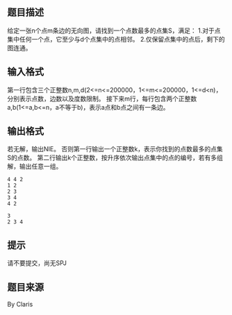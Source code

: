 


## 题目描述
给定一张n个点m条边的无向图，请找到一个点数最多的点集S，满足：
1.对于点集中任何一个点，它至少与d个点集中的点相邻。
2.仅保留点集中的点后，剩下的图连通。
## 输入格式
第一行包含三个正整数n,m,d(2<=n<=200000，1<=m<=200000，1<=d<n)，分别表示点数，边数以及度数限制。
接下来m行，每行包含两个正整数a,b(1<=a,b<=n，a不等于b)，表示a点和b点之间有一条边。
## 输出格式
若无解，输出NIE。
否则第一行输出一个正整数k，表示你找到的点数最多的点集S的点数。
第二行输出k个正整数，按升序依次输出点集中的点的编号，若有多组解，输出任意一组。

```input1
4 4 2
1 2
2 3
3 4
4 2

```
```output1
3
2 3 4
```

## 提示
请不要提交，尚无SPJ
## 题目来源
By Claris


